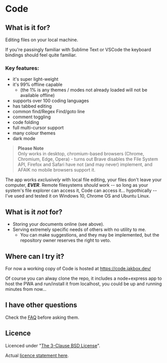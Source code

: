 # Code

## What is it for?

Editing files on your local machine. 

If you're passingly familiar with Sublime Text or VSCode the keyboard bindings should feel quite familiar. 

### Key features: 
- it's super light-weight
- it's 99% offline capable 
	- (the 1% is any themes / modes not already loaded will not be available offline)
- supports over 100 coding languages
- has tabbed editing
- common find/Regex Find/goto line
- comment toggling
- code folding
- full multi-cursor support
- many colour themes
- dark mode

>**Please Note**  
> Only works in desktop, chromium-based browsers (Chrome, Chromium, Edge, Opera) - turns out Brave disables the File System API, Firefox and Safari have not (and may never) implement, and AFAIK no mobile browsers support it.

The app works _exclusively_ with local file editing, your files don't leave your computer, __*EVER*__. Remote filesystems _should_ work -- so long as your system's file explorer can access it, Code can access it... hypothically -- I've used and tested it on Windows 10, Chrome OS and Ubuntu Linux.

## What is it _not_ for?
- Storing your documents online (see above).
- Serving extremely specific needs of others with no utility to me.
    - You can make suggestions, and they may be implemented, but the repository owner reserves the right to veto.

## Where can I try it?
For now a working copy of Code is hosted at https://code.jakbox.dev/

Of course you can alway clone the repo, it includes a node+express app to host the PWA and run/install it from localhost, you could be up and running minutes from now...

## I have other questions
Check the [FAQ](FAQ.md) before asking them.

## Licence
Licenced under "[The 3-Clause BSD License](https://opensource.org/licenses/BSD-3-Clause)". 

Actual [licence statement here](licence.md).